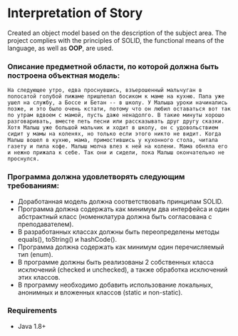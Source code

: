 # Interpretation of Story
Created an object model based on the description of the subject area. The project complies with the principles of SOLID, the functional means of the language, as well as **OOP**, are used.

### Описание предметной области, по которой должна быть построена объектная модель:
```
На следующее утро, едва проснувшись, взъерошенный мальчуган в полосатой голубой пижаме пришлепал босиком к маме на кухню. Папа уже ушел на службу, а Боссе и Бетан -- в школу. У Малыша уроки начинались позже, и это было очень кстати, потому что он любил оставаться вот так по утрам вдвоем с мамой, пусть даже ненадолго. В такие минуты хорошо разговаривать, вместе петь песни или рассказывать друг другу сказки. Хотя Малыш уже большой мальчик и ходит в школу, он с удовольствием сидит у мамы на коленях, но только если этого никто не видит. Когда Малыш вошел в кухню, мама, примостившись у кухонного стола, читала газету и пила кофе. Малыш молча влез к ней на колени. Мама обняла его и нежно прижала к себе. Так они и сидели, пока Малыш окончательно не проснулся.
```

### Программа должна удовлетворять следующим требованиям:
* Доработанная модель должна соответствовать принципам SOLID.
* Программа должна содержать как минимум два интерфейса и один абстрактный класс (номенклатура должна быть согласована с преподавателем).
* В разработанных классах должны быть переопределены методы equals(), toString() и hashCode().
* Программа должна содержать как минимум один перечисляемый тип (enum).
* В программе должны быть реализованы 2 собственных класса исключений (checked и unchecked), а также обработка исключений этих классов.
* В программу необходимо добавить использование локальных, анонимных и вложенных классов (static и non-static).

### Requirements
* Java 1.8+
